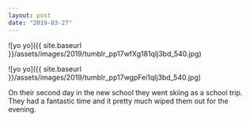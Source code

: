 ```yaml
---
layout: post
date: "2019-03-27"
---
```


![yo yo]({{ site.baseurl }}/assets/images/2019/tumblr_pp17wfXg181qlj3bd_540.jpg)

![yo yo]({{ site.baseurl }}/assets/images/2019/tumblr_pp17wgpFei1qlj3bd_540.jpg)

On their second day in the new school they went skiing as a school trip. They had a fantastic time and it pretty much wiped them out for the evening.
